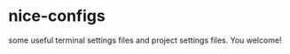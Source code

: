 nice-configs
============

some useful terminal settings files and project settings files. You welcome!
